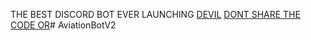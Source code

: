 THE BEST DISCORD BOT EVER LAUNCHING 
[DEVIL](https://discord.com/api/oauth2/authorize?client_id=864067337628155905&permissions=8&scope=bot%20applications.commands)
[DONT SHARE THE CODE OR]()# AviationBotV2
